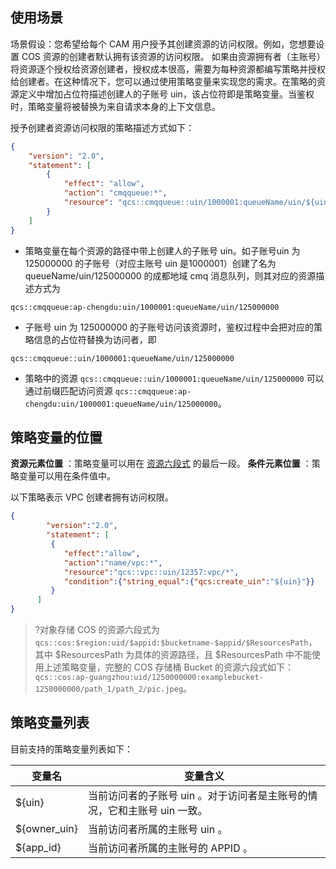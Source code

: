 ## 使用场景

场景假设：您希望给每个 CAM 用户授予其创建资源的访问权限。例如，您想要设置 COS 资源的创建者默认拥有该资源的访问权限。
如果由资源拥有者（主账号）将资源逐个授权给资源创建者，授权成本很高，需要为每种资源都编写策略并授权给创建者。在这种情况下，您可以通过使用策略变量来实现您的需求。在策略的资源定义中增加占位符描述创建人的子账号 uin，该占位符即是策略变量。当鉴权时，策略变量将被替换为来自请求本身的上下文信息。
    
授予创建者资源访问权限的策略描述方式如下： 
```json
{
    "version": "2.0",
    "statement": [
        {
            "effect": "allow",
            "action": "cmqqueue:*",
            "resource": "qcs::cmqqueue::uin/1000001:queueName/uin/${uin}/*"
        }
    ]
}
```

-  策略变量在每个资源的路径中带上创建人的子账号 uin。如子账号uin 为 125000000 的子账号（对应主账号 uin 是1000001）创建了名为 queueName/uin/125000000 的成都地域 cmq 消息队列，则其对应的资源描述方式为 
```
qcs::cmqqueue:ap-chengdu:uin/1000001:queueName/uin/125000000
```

-  子账号 uin 为 125000000 的子账号访问该资源时，鉴权过程中会把对应的策略信息的占位符替换为访问者，即 
```
qcs::cmqqueue::uin/1000001:queueName/uin/125000000
```

-  策略中的资源 `qcs::cmqqueue::uin/1000001:queueName/uin/125000000` 可以通过前缀匹配访问资源 `qcs::cmqqueue:ap-chengdu:uin/1000001:queueName/uin/125000000`。 

## 策略变量的位置

**资源元素位置** ：策略变量可以用在 [资源六段式](https://cloud.tencent.com/document/product/598/10606#1..E5.85.AD.E6.AE.B5.E5.BC.8F) 的最后一段。
**条件元素位置** ：策略变量可以用在条件值中。
    
以下策略表示 VPC 创建者拥有访问权限。

```json
{  
        "version":"2.0", 
        "statement": [       
         { 
            "effect":"allow", 
            "action":"name/vpc:*", 
            "resource":"qcs::vpc::uin/12357:vpc/*",
            "condition":{"string_equal":{"qcs:create_uin":"${uin}"}} 
         }
      ]
}
```
>?对象存储 COS 的资源六段式为  `qcs::cos:$region:uid/$appid:$bucketname-$appid/$ResourcesPath`，其中 $ResourcesPath 为具体的资源路径，且 $ResourcesPath 中不能使用上述策略变量，完整的 COS 存储桶 Bucket 的资源六段式如下：
>`qcs::cos:ap-guangzhou:uid/1250000000:examplebucket-1250000000/path_1/path_2/pic.jpeg`。

## 策略变量列表

目前支持的策略变量列表如下：

| 变量名       | 变量含义                                                     |
| ------------ | ------------------------------------------------------------ |
| ${uin}       | 当前访问者的子账号 uin 。对于访问者是主账号的情况，它和主账号 uin 一致。 |
| ${owner_uin} | 当前访问者所属的主账号 uin 。                                |
| ${app_id}    | 当前访问者所属的主账号的 APPID 。                            |
